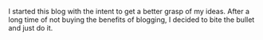 I started this blog with the intent to get a better grasp of my ideas. After a long time of not buying the benefits of blogging, I decided to bite the bullet and just do it.

